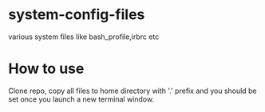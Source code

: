 system-config-files
===================

various system files like bash_profile,irbrc etc

How to use
==========

Clone repo, copy all files to home directory with '.' prefix and you should be set once you launch a new terminal window.
